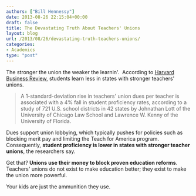 ```yaml
---
authors: ["Bill Hennessy"]
date: 2013-08-26 22:15:04+00:00
draft: false
title: The Devastating Truth About Teachers' Unions
layout: blog
url: /2013/08/26/devastating-truth-teachers-unions/
categories:
- Academics
type: "post"
---
```


The stronger the union the weaker the learnin'.  According to [Harvard Business Review](https://links.mkt3142.com/servlet/MailView?ms=NjgyMjMzNwS2&r=Mzc4OTg2MTk1S0&j=ODU0MTI0MjkS1&mt=1&rt=0), students learn less in states with stronger teachers' unions.


> A 1-standard-deviation rise in teachers' union dues per teacher is associated with a 4% fall in student proficiency rates, according to a study of 721 U.S. school districts in 42 states by Johnathan Lott of the University of Chicago Law School and Lawrence W. Kenny of the University of Florida.

Dues support union lobbying, which typically pushes for policies such as blocking merit pay and limiting the Teach for America program. Consequently, **student proficiency is lower in states with stronger teacher unions**, the researchers say.


Get that? **Unions use their money to block proven education reforms**. Teachers' unions do not exist to make education better; they exist to make the union more powerful.

Your kids are just the ammunition they use.
